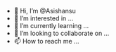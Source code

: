 - 👋 Hi, I’m @Asishansu
- 👀 I’m interested in ...
- 🌱 I’m currently learning ...
- 💞️ I’m looking to collaborate on ...
- 📫 How to reach me ...

<!---
Asishansu/Asishansu is a ✨ special ✨ repository because its `README.md` (this file) appears on your GitHub profile.
You can click the Preview link to take a look at your changes.
--->
